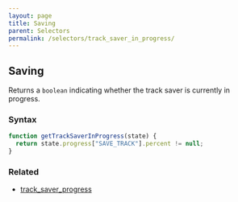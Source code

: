 ```yaml
---
layout: page
title: Saving
parent: Selectors
permalink: /selectors/track_saver_in_progress/
---
```


## Saving

Returns a `boolean` indicating whether the track saver is currently in progress.

### Syntax

```js
function getTrackSaverInProgress(state) {
  return state.progress["SAVE_TRACK"].percent != null;
}
```

### Related

- [track_saver_progress](./track_saver_progress.md)
